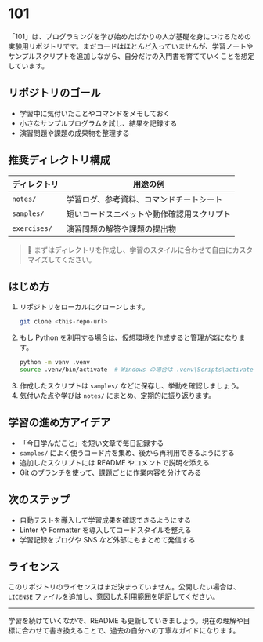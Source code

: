 # 101

「101」は、プログラミングを学び始めたばかりの人が基礎を身につけるための実験用リポジトリです。まだコードはほとんど入っていませんが、学習ノートやサンプルスクリプトを追加しながら、自分だけの入門書を育てていくことを想定しています。

## リポジトリのゴール
- 学習中に気付いたことやコマンドをメモしておく
- 小さなサンプルプログラムを試し、結果を記録する
- 演習問題や課題の成果物を整理する

## 推奨ディレクトリ構成
| ディレクトリ | 用途の例 |
| --- | --- |
| `notes/` | 学習ログ、参考資料、コマンドチートシート |
| `samples/` | 短いコードスニペットや動作確認用スクリプト |
| `exercises/` | 演習問題の解答や課題の提出物 |

> 🔎 まずはディレクトリを作成し、学習のスタイルに合わせて自由にカスタマイズしてください。

## はじめ方
1. リポジトリをローカルにクローンします。
   ```bash
   git clone <this-repo-url>
   ```
2. もし Python を利用する場合は、仮想環境を作成すると管理が楽になります。
   ```bash
   python -m venv .venv
   source .venv/bin/activate  # Windows の場合は .venv\Scripts\activate
   ```
3. 作成したスクリプトは `samples/` などに保存し、挙動を確認しましょう。
4. 気付いた点や学びは `notes/` にまとめ、定期的に振り返ります。

## 学習の進め方アイデア
- 「今日学んだこと」を短い文章で毎日記録する
- `samples/` によく使うコード片を集め、後から再利用できるようにする
- 追加したスクリプトには README やコメントで説明を添える
- Git のブランチを使って、課題ごとに作業内容を分けてみる

## 次のステップ
- 自動テストを導入して学習成果を確認できるようにする
- Linter や Formatter を導入してコードスタイルを整える
- 学習記録をブログや SNS など外部にもまとめて発信する

## ライセンス
このリポジトリのライセンスはまだ決まっていません。公開したい場合は、`LICENSE` ファイルを追加し、意図した利用範囲を明記してください。

---
学習を続けていくなかで、README も更新していきましょう。現在の理解や目標に合わせて書き換えることで、過去の自分への丁寧なガイドになります。
